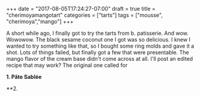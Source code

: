 +++
date = "2017-08-05T17:24:27-07:00"
draft = true
title = "cherimoyamangotart"
categories = ["tarts"]
tags = ["mousse", "cherimoya","mango"]
+++

A short while ago, I finally got to try the tarts from b. patisserie. And wow. Wowowow. The black sesame coconut one I got was so delicious. I knew I wanted to try something like that, so I bought some ring molds and gave it a shot. Lots of things failed, but finally got a few that were presentable. The mango flavor of the cream base didn't come across at all. I'll post an edited recipe that may work? The original one called for 

**1. Pâte Sablée**


**2. 